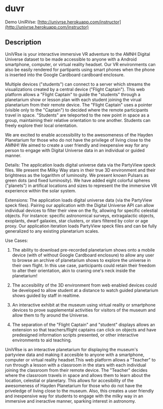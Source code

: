 duvr
====

Demo UniRVse: [http://univrse.herokuapp.com/instructor](http://univrse.herokuapp.com/instructor)




Description
-----------

UniVRse is your interactive immersive VR adventure to the AMNH Digital Universe dataset to be made accessible to anyone with a Android smartphone, computer, or virtual reality headset.  Our VR environments can also be easily rendered for partipants using smart phones when the phone is inserted into the Google Cardboard cardboard enclosure. 

Multiple devices ("students") can connect to a server which streams the visualizations created by a central device ("Flight Captain").  This web platform allows a "Flight Captain" to guide the "students" through a planetarium show or lesson plan with each student joining the virual planetarium from their remote device.  The "Flight Captain" uses a pointer (visible only to the "Captain") to decided where the remote participants travel in space.  "Students" are teleported to the new point in space as a group, maintaining their relative orientation to one another. Students can freely explore their local orientation.

We are excited to enable accessibility to the awesomeness of the Hayden Planetarium for those who do not have the privilege of living close to the AMNH!  We aimed to create a user friendly and inexpensive way for any person to engage with Digital Universe data in an individual or guided manner.

Details:
The application loads digital universe data via the PartyView speck files.  We present the Milky Way stars in their true 3D environment and their brightness as the logarithm of luminosity.  We present known Pulsars as green dots (and fixed luminosity).  We have added eight colorful spheres ("planets") in artifical locations and sizes to represent the the immersive VR experience within the solar system.

Extensions: 
The application loads digital universe data (via the PartyView speck files).  Pairing our application with the Digital Universe API can allow individual devices to filter their view on the fly, allowing for specific celestial objects.  For instance: specific astronomical surveys, extragalactic objects, exoplants, dwarf galaxies, star clusters, or stars filtered by color or age proxy.  Our application iteration loads PartyView speck files and can be fully generalized to any existing planetarium scales.

Use Cases:
1. The ability to download pre-recorded planetarium shows onto a mobile device (with of without Google Cardboard enclosure) to allow any user to browse an archive of planetarium shows to explore the universe in their own flight.  In this use case, participants could retain their freedom to alter their orientation, akin to craning one's neck inside the planetarium! 

2. The accesibility of the 3D environment from web enabled devices could be developed to allow student at a distance to watch guided planetarium shows guided by staff in realtime.   

3. An interactive exhibit at the museum using virtual reality or smartphone devices to prove supplemental activities for visitors of the museum and allow them to fly around the Universe.  

4. The separation of the "Flight Captain" and "student" displays allows an extension so that teachers/flight captains can click on objects and have predesigned information scripts presented, or other interactive environments to aid teaching.






UniVRse is an interactive planetarium for displaying the museum's partyview data and making it accesible to anyone with a smartphone, computer or virtual reality headset.This web platform allows a "Teacher" to run through a lesson with a classroom in the stars with each individual joining the classroom from their remote device. The "Teacher" decides where the classroom travels in space and allows them to learn about the location, celestial or planetary. This allows for accesibility of the awesomeness of Hayden Planetarium for those who do not have the priveledge of living close to the museum. Also, this creates a user friendly and inexpensive way for students to engage with the milky way in an immersive and ineractive manner, sparking interest in astronomy.  

